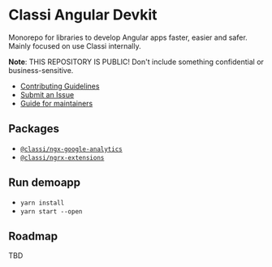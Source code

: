 # Classi Angular Devkit

Monorepo for libraries to develop Angular apps faster, easier and safer. Mainly focused on use Classi internally.

**Note**: THIS REPOSITORY IS PUBLIC! Don't include something confidential or business-sensitive.

- [Contributing Guidelines](CONTRIBUTING.md)
- [Submit an Issue](https://github.com/classi/angular-devkit/issues)
- [Guide for maintainers](MAINTAINER.md)

## Packages

- [`@classi/ngx-google-analytics`](./projects/google-analytics/README.md)
- [`@classi/ngrx-extensions`](./projects/ngrx-extensions/README.md)

## Run demoapp

- `yarn install`
- `yarn start --open`

## Roadmap

TBD
